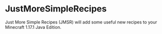 # JustMoreSimpleRecipes

Just More Simple Recipes (JMSR) will add some useful new recipes to your Minecraft 1.17.1 Java Edition.
